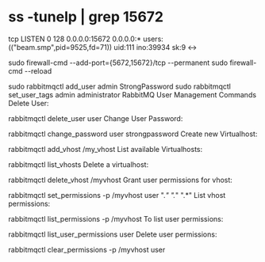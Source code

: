 # ss -tunelp | grep 15672
tcp   LISTEN  0       128                    0.0.0.0:15672        0.0.0.0:*      users:(("beam.smp",pid=9525,fd=71)) uid:111 ino:39934 sk:9 <->

sudo firewall-cmd --add-port={5672,15672}/tcp --permanent
sudo firewall-cmd --reload

sudo rabbitmqctl add_user admin StrongPassword
sudo rabbitmqctl set_user_tags admin administrator
RabbitMQ User Management Commands
Delete User:

rabbitmqctl delete_user user
Change User Password:

rabbitmqctl change_password user strongpassword
Create new Virtualhost:

rabbitmqctl add_vhost /my_vhost
List available Virtualhosts:

rabbitmqctl list_vhosts
Delete a virtualhost:

rabbitmqctl delete_vhost /myvhost
Grant user permissions for vhost:

rabbitmqctl set_permissions -p /myvhost user ".*" ".*" ".*"
List vhost permissions:

rabbitmqctl list_permissions -p /myvhost
To list user permissions:

rabbitmqctl list_user_permissions user
Delete user permissions:

rabbitmqctl clear_permissions -p /myvhost user
